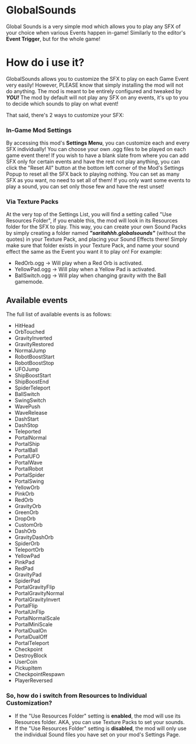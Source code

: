 # GlobalSounds
Global Sounds is a very simple mod which allows you to play any SFX of your choice when various Events happen in-game! Similarly to the editor's **Event Trigger**, but for the whole game!

# How do i use it?
GlobalSounds allows you to customize the SFX to play on each Game Event very easily! However, PLEASE know that simply installing the mod will not do anything. The mod is meant to be entirely configured and tweaked by ***YOU!*** The mod by default will not play any SFX on any events, it's up to you to decide which sounds to play on what event!

That said, there's 2 ways to customize your SFX:

### In-Game Mod Settings
By accessing this mod's **Settings Menu**, you can customize each and every SFX individually!
You can choose your own .ogg files to be played on each game event there! If you wish to have a blank slate from where you can add SFX only for certain events and have the rest not play anything, you can click the "Reset All" button at the bottom left corner of the Mod's Settings Popup to reset all the SFX back to playing nothing. 
You can set as many SFX as you want, no need to set all of them! If you only want some events to play a sound, you can set only those few and have the rest unset!

### Via Texture Packs
At the very top of the Settings List, you will find a setting called "Use Resources Folder", if you enable this, the mod will look in its Resources folder for the SFX to play. This way, you can create your own Sound Packs by simply creating a folder named ***"saritahhh.globalsounds"*** (without the quotes) in your Texture Pack, and placing your Sound Effects there!
Simply make sure that folder exists in your Texture Pack, and name your sound effect the same as the Event you want it to play on! For example:

- RedOrb.ogg -> Will play when a Red Orb is activated.
- YellowPad.ogg -> Will play when a Yellow Pad is activated.
- BallSwitch.ogg -> Will play when changing gravity with the Ball gamemode.

## Available events
The full list of available events is as follows:

- HitHead
- OrbTouched
- GravityInverted
- GravityRestored
- NormalJump
- RobotBoostStart
- RobotBoostStop
- UFOJump
- ShipBoostStart
- ShipBoostEnd
- SpiderTeleport
- BallSwitch
- SwingSwitch
- WavePush
- WaveRelease
- DashStart
- DashStop
- Teleported
- PortalNormal
- PortalShip
- PortalBall
- PortalUFO
- PortalWave
- PortalRobot
- PortalSpider
- PortalSwing
- YellowOrb
- PinkOrb
- RedOrb
- GravityOrb
- GreenOrb
- DropOrb
- CustomOrb
- DashOrb
- GravityDashOrb
- SpiderOrb
- TeleportOrb
- YellowPad
- PinkPad
- RedPad
- GravityPad
- SpiderPad
- PortalGravityFlip
- PortalGravityNormal
- PortalGravityInvert
- PortalFlip
- PortalUnFlip
- PortalNormalScale
- PortalMiniScale
- PortalDualOn
- PortalDualOff
- PortalTeleport
- Checkpoint
- DestroyBlock
- UserCoin
- PickupItem
- CheckpointRespawn
- PlayerReversed

### So, how do i switch from Resources to Individual Customization?

- If the "Use Resources Folder" setting is **enabled**, the mod will use its Resources folder. AKA, you can use Texture Packs to set your sounds.
- If the "Use Resources Folder" setting is **disabled**, the mod will only use the individual Sound files you have set on your mod's Settings Page.